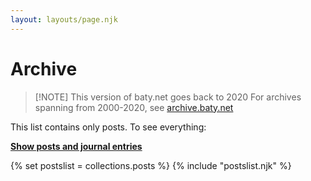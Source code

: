 ```yaml
---
layout: layouts/page.njk
---
```

<h1>Archive</h1>

> [!NOTE] This version of baty.net goes back to 2020
> For archives spanning from 2000-2020, see [archive.baty.net](https://archive.baty.net/posts/)


This list contains only posts. To see everything:

**[Show posts and journal entries](/archives)**

{% set postslist = collections.posts %}
{% include "postslist.njk" %}
